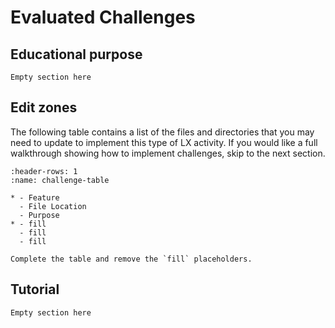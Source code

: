 # Evaluated Challenges

## Educational purpose

```{todo}
Empty section here
```


## Edit zones

The following table contains a list of the files and directories that you may need to update to implement this type 
of LX activity. If you would like a full walkthrough showing how to implement challenges, skip to the next section.

```{list-table} Edit zones
:header-rows: 1
:name: challenge-table

* - Feature
  - File Location
  - Purpose
* - fill
  - fill
  - fill
```

```{todo}
Complete the table and remove the `fill` placeholders.
```


## Tutorial

```{todo}
Empty section here
```